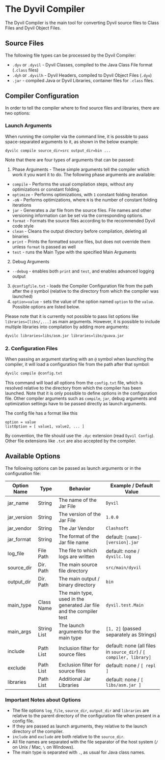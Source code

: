 # The Dyvil Compiler

The Dyvil Compiler is the main tool for converting Dyvil source files to Class Files and Dyvil Object Files.

## Source Files

The following file types can be processed by the Dyvil Compiler:

- `.dyv` or `.dyvil` - Dyvil Classes, compiled to the Java Class File format (`.class` files)
- `.dyh` or `.dyvilh` - Dyvil Headers, compiled to Dyvil Object Files (`.dyo`)
- `.jar` - compiled Java or Dyvil Libraries, container files for `.class` files.

## Compiler Configuration

In order to tell the compiler where to find source files and libraries, there are two options:

### Launch Arguments

When running the compiler via the command line, it is possible to pass space-separated arguments to it, as shown in the below example:

```
dyvilc compile source_dir=src output_dir=bin ...
```

Note that there are four types of arguments that can be passed:

1. Phase Arguments - These simple arguments tell the compiler which work it you want it to do. The following phase arguments are available:
  - `compile` - Performs the usual compilation steps, without any optimizations or constant folding.
  - `optimize` - Performs optimizations, with `1` constant folding iteration
  - `-oN` - Performs optimizations, where `N` is the number of constant folding iterations
  - `jar` - Generates a Jar file from the source files. File names and other versioning information can be set via the corresponding options.
  - `format` - Formats the source files according to the recommended Dyvil code style
  - `clean` - Cleans the output directory before compilation, deleting all binaries
  - `print` - Prints the formatted source files, but does not override them unless `format` is passed as well
  - `test` - runs the Main Type with the specified Main Arguments
2. Debug Arguments
  - `--debug` - enables both `print` and `test`, and enables advanced logging output
3. `@configfile.txt` - loads the Compiler Configuration file from the path after the `@` symbol (relative to the directory from which the compiler was launched)
4. `option=value` - sets the value of the option named `option` to the `value`. Possible options are listed below.

Please note that it is currently not possible to pass list options like `libraries=[libs/,...]` as main arguments. However, it is possible to include multiple libraries into compilation by adding more arguments:

```sh
dyvilc libraries=libs/asm.jar libraries=libs/guava.jar
```

### 2. Configuration Files

When passing an argument starting with an `@` symbol when launching the compiler, it will load a configuration file from the path after that symbol:

```sh
dyvilc compile @config.txt
```

This command will load all options from the `config.txt` file, which is resolved relative to the directory from which the compiler has been launched. Note that it is only possible to define options in the configuration file. Other compiler arguments such as `compile`, `jar`, debug arguments and optimization settings have to be passed directly as launch arguments.

The config file has a format like this

```
option = value
listOption = [ value1, value2, ... ]
```

By convention, the file should use the `.dyc` extension (read `Dyvil Config`). Other file extensions like `.txt` are also accepted by the compiler.

## Available Options

The following options can be passed as launch arguments or in the configuration file:

| Option Name | Type      | Behavior                           | Example / Default Value         |
|-------------|-----------|------------------------------------|---------------------------------|
| jar_name    | String    | The name of the Jar File           | `Dyvil`                         |
| jar_version | String    | The version of the Jar File        | `1.0.0`                         |
| jar_vendor  | String    | The Jar Vendor                     | `Clashsoft`                     |
| jar_format  | String    | The format of the Jar file name    | default: `[name]-[version].jar` |
| log_file    | File Path | The file to which logs are written | default: none / `dyvilc.log`    |
| source_dir  | Dir. Path | The main source file directory     | `src/main/dyvil`                |
| output_dir  | Dir. Path | The main output / binary directory | `bin`                           |
| main_type   | Class Name| The main type, used in the generated Jar file and the compiler test|`dyvil.test.Main` |
| main_args   | String List | The launch arguments for the main type | `[1, 2]` (passed separately as Strings) |
| include     | Path List | Inclusion filter for source files  | default: none (all files in `source_dir`) / `[ compiler, library]` |
| exclude     | Path List | Exclusion filter for source files  | default: none / `[ repl ]`       |
| libraries   | Path List | Additional Jar Libraries           | default: none / `[ libs/asm.jar ]` |

### Important Notes about Options

- The file options `log_file`, `source_dir`, `output_dir` and `libraries` are relative to the parent directory of the configuration file when present in a config file.
- If they are passed as launch arguments, they relative to the launch directory of the compiler. 
- `include` and `exclude` are both relative to the `source_dir`.
- All file names are separated with the file separator of the host system (`/` on Unix / Mac, `\` on Windows).
- The main type is separated with `.`, as usual for Java class names.


